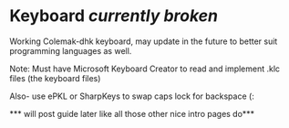 # Keyboard *currently broken*

Working Colemak-dhk keyboard, may update in the future to better suit programming languages as well.

Note: Must have Microsoft Keyboard Creator to read and implement .klc files (the keyboard files)

Also- use ePKL or SharpKeys to swap caps lock for backspace (:

*** will post guide later like all those other nice intro pages do***

